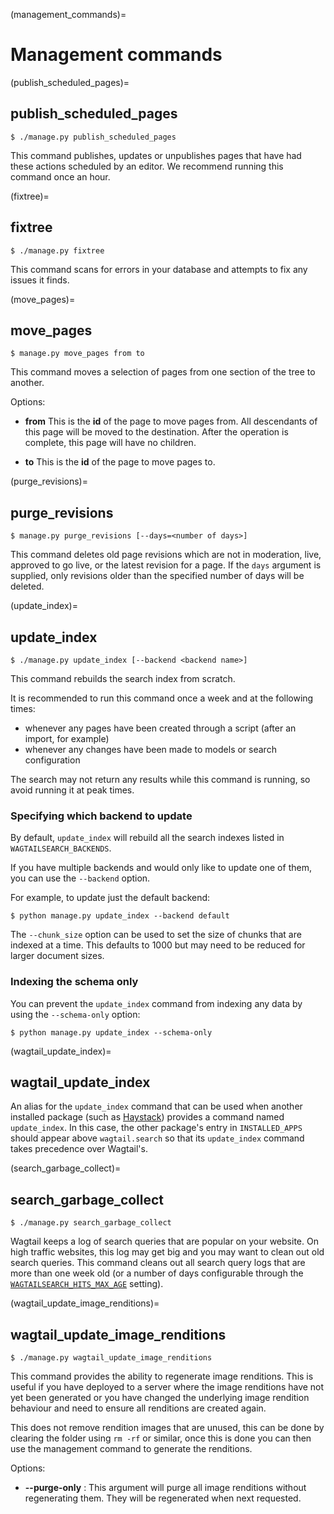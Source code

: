 (management_commands)=

# Management commands

(publish_scheduled_pages)=

## publish_scheduled_pages

```console
$ ./manage.py publish_scheduled_pages
```

This command publishes, updates or unpublishes pages that have had these actions scheduled by an editor. We recommend running this command once an hour.

(fixtree)=

## fixtree

```console
$ ./manage.py fixtree
```

This command scans for errors in your database and attempts to fix any issues it finds.

(move_pages)=

## move_pages

```console
$ manage.py move_pages from to
```

This command moves a selection of pages from one section of the tree to another.

Options:

-   **from**
    This is the **id** of the page to move pages from. All descendants of this page will be moved to the destination. After the operation is complete, this page will have no children.

-   **to**
    This is the **id** of the page to move pages to.

(purge_revisions)=

## purge_revisions

```console
$ manage.py purge_revisions [--days=<number of days>]
```

This command deletes old page revisions which are not in moderation, live, approved to go live, or the latest
revision for a page. If the `days` argument is supplied, only revisions older than the specified number of
days will be deleted.

(update_index)=

## update_index

```console
$ ./manage.py update_index [--backend <backend name>]
```

This command rebuilds the search index from scratch.

It is recommended to run this command once a week and at the following times:

-   whenever any pages have been created through a script (after an import, for example)
-   whenever any changes have been made to models or search configuration

The search may not return any results while this command is running, so avoid running it at peak times.

### Specifying which backend to update

By default, `update_index` will rebuild all the search indexes listed in `WAGTAILSEARCH_BACKENDS`.

If you have multiple backends and would only like to update one of them, you can use the `--backend` option.

For example, to update just the default backend:

```console
$ python manage.py update_index --backend default
```

The `--chunk_size` option can be used to set the size of chunks that are indexed at a time. This defaults to
1000 but may need to be reduced for larger document sizes.

### Indexing the schema only

You can prevent the `update_index` command from indexing any data by using the `--schema-only` option:

```console
$ python manage.py update_index --schema-only
```

(wagtail_update_index)=

## wagtail_update_index

An alias for the `update_index` command that can be used when another installed package (such as [Haystack](https://haystacksearch.org/)) provides a command named `update_index`. In this case, the other package's entry in `INSTALLED_APPS` should appear above `wagtail.search` so that its `update_index` command takes precedence over Wagtail's.

(search_garbage_collect)=

## search_garbage_collect

```console
$ ./manage.py search_garbage_collect
```

Wagtail keeps a log of search queries that are popular on your website. On high traffic websites, this log may get big and you may want to clean out old search queries. This command cleans out all search query logs that are more than one week old (or a number of days configurable through the [`WAGTAILSEARCH_HITS_MAX_AGE`](wagtailsearch_hits_max_age) setting).

(wagtail_update_image_renditions)=

## wagtail_update_image_renditions

```console
$ ./manage.py wagtail_update_image_renditions
```

This command provides the ability to regenerate image renditions.
This is useful if you have deployed to a server where the image renditions have not yet been generated or you have changed the underlying image rendition behaviour and need to ensure all renditions are created again.

This does not remove rendition images that are unused, this can be done by clearing the folder using `rm -rf` or similar, once this is done you can then use the management command to generate the renditions.

Options:

-   **--purge-only** :
    This argument will purge all image renditions without regenerating them. They will be regenerated when next requested.
